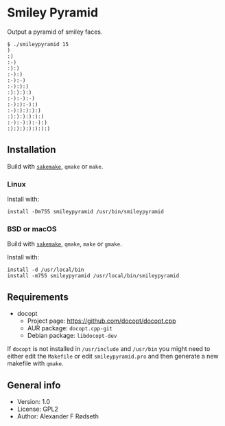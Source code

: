 # Smiley Pyramid

Output a pyramid of smiley faces.

```
$ ./smileypyramid 15
)
:)
:-)
:):)
:-):)
:-):-)
:-):):)
:):):):)
:-):-):-)
:-):):-):)
:-):):):):)
:):):):):):)
:-):-):):-):)
:):):):):):):)
```

## Installation

Build with [`sakemake`](https://github.com/xyproto/sakemake), `qmake` or `make`.

### Linux

Install with:

    install -Dm755 smileypyramid /usr/bin/smileypyramid

### BSD or macOS

Build with [`sakemake`](https://github.com/xyproto/sakemake), `qmake`, `make` or `gmake`.

Install with:

    install -d /usr/local/bin
    install -m755 smileypyramid /usr/local/bin/smileypyramid

## Requirements

* docopt
  - Project page: https://github.com/docopt/docopt.cpp
  - AUR package: `docopt.cpp-git`
  - Debian package: `libdocopt-dev`

If `docopt` is not installed in `/usr/include` and `/usr/bin` you might need to either edit the `Makefile` or edit `smileypyramid.pro` and then generate a new makefile with `qmake`.

## General info

* Version: 1.0
* License: GPL2
* Author: Alexander F Rødseth
